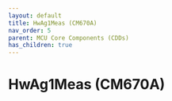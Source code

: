 ```yaml
---
layout: default
title: HwAg1Meas (CM670A)
nav_order: 5
parent: MCU Core Components (CDDs)
has_children: true
---
```

# HwAg1Meas (CM670A)
